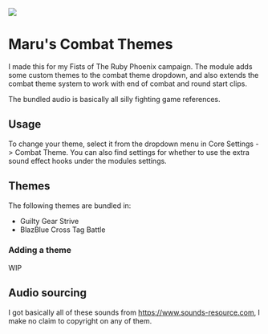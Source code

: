 ![](https://img.shields.io/badge/Foundry-v10-informational)
<!--- Downloads @ Latest Badge -->
<!--- replace <user>/<repo> with your username/repository -->
<!--- ![Latest Release Download Count](https://img.shields.io/github/downloads/<user>/<repo>/latest/module.zip) -->

<!--- Forge Bazaar Install % Badge -->
<!--- replace <your-module-name> with the `name` in your manifest -->
<!--- ![Forge Installs](https://img.shields.io/badge/dynamic/json?label=Forge%20Installs&query=package.installs&suffix=%25&url=https%3A%2F%2Fforge-vtt.com%2Fapi%2Fbazaar%2Fpackage%2F<your-module-name>&colorB=4aa94a) -->


# Maru's Combat Themes
I made this for my Fists of The Ruby Phoenix campaign. The module adds some custom themes to the combat theme dropdown, and also extends the combat theme system to work with end of combat and round start clips.

The bundled audio is basically all silly fighting game references.

## Usage
To change your theme, select it from the dropdown menu in Core Settings -> Combat Theme. You can also find settings for whether to use the extra sound effect hooks under the modules settings.

## Themes

The following themes are bundled in:
* Guilty Gear Strive
* BlazBlue Cross Tag Battle

### Adding a theme

WIP

## Audio sourcing

I got basically all of these sounds from https://www.sounds-resource.com, I make no claim to copyright on any of them.